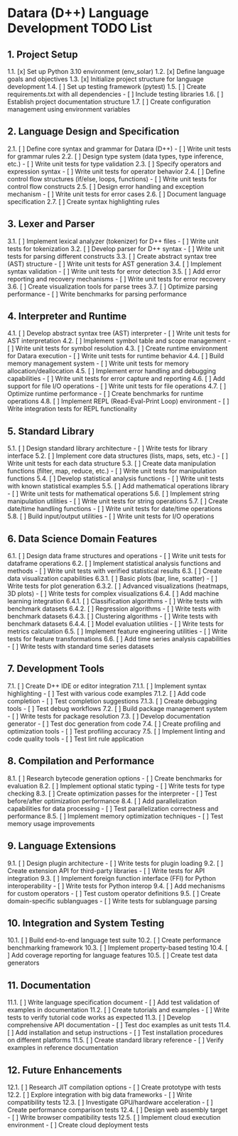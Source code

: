 # Datara (D++) Language Development TODO List

## 1. Project Setup
1.1. [x] Set up Python 3.10 environment (env_solar)
1.2. [x] Define language goals and objectives
1.3. [x] Initialize project structure for language development
1.4. [ ] Set up testing framework (pytest)
1.5. [ ] Create requirements.txt with all dependencies
    - [ ] Include testing libraries
1.6. [ ] Establish project documentation structure
1.7. [ ] Create configuration management using environment variables

## 2. Language Design and Specification
2.1. [ ] Define core syntax and grammar for Datara (D++)
    - [ ] Write unit tests for grammar rules
2.2. [ ] Design type system (data types, type inference, etc.)
    - [ ] Write unit tests for type validation
2.3. [ ] Specify operators and expression syntax
    - [ ] Write unit tests for operator behavior
2.4. [ ] Define control flow structures (if/else, loops, functions)
    - [ ] Write unit tests for control flow constructs
2.5. [ ] Design error handling and exception mechanism
    - [ ] Write unit tests for error cases
2.6. [ ] Document language specification
2.7. [ ] Create syntax highlighting rules

## 3. Lexer and Parser
3.1. [ ] Implement lexical analyzer (tokenizer) for D++ files
    - [ ] Write unit tests for tokenization
3.2. [ ] Develop parser for D++ syntax
    - [ ] Write unit tests for parsing different constructs
3.3. [ ] Create abstract syntax tree (AST) structure
    - [ ] Write unit tests for AST generation
3.4. [ ] Implement syntax validation
    - [ ] Write unit tests for error detection
3.5. [ ] Add error reporting and recovery mechanisms
    - [ ] Write unit tests for error recovery
3.6. [ ] Create visualization tools for parse trees
3.7. [ ] Optimize parsing performance
    - [ ] Write benchmarks for parsing performance

## 4. Interpreter and Runtime
4.1. [ ] Develop abstract syntax tree (AST) interpreter
    - [ ] Write unit tests for AST interpretation
4.2. [ ] Implement symbol table and scope management
    - [ ] Write unit tests for symbol resolution
4.3. [ ] Create runtime environment for Datara execution
    - [ ] Write unit tests for runtime behavior
4.4. [ ] Build memory management system
    - [ ] Write unit tests for memory allocation/deallocation
4.5. [ ] Implement error handling and debugging capabilities
    - [ ] Write unit tests for error capture and reporting
4.6. [ ] Add support for file I/O operations
    - [ ] Write unit tests for file operations
4.7. [ ] Optimize runtime performance
    - [ ] Create benchmarks for runtime operations
4.8. [ ] Implement REPL (Read-Eval-Print Loop) environment
    - [ ] Write integration tests for REPL functionality

## 5. Standard Library
5.1. [ ] Design standard library architecture
    - [ ] Write tests for library interface
5.2. [ ] Implement core data structures (lists, maps, sets, etc.)
    - [ ] Write unit tests for each data structure
5.3. [ ] Create data manipulation functions (filter, map, reduce, etc.)
    - [ ] Write unit tests for manipulation functions
5.4. [ ] Develop statistical analysis functions
    - [ ] Write unit tests with known statistical examples
5.5. [ ] Add mathematical operations library
    - [ ] Write unit tests for mathematical operations
5.6. [ ] Implement string manipulation utilities
    - [ ] Write unit tests for string operations
5.7. [ ] Create date/time handling functions
    - [ ] Write unit tests for date/time operations
5.8. [ ] Build input/output utilities
    - [ ] Write unit tests for I/O operations

## 6. Data Science Domain Features
6.1. [ ] Design data frame structures and operations
    - [ ] Write unit tests for dataframe operations
6.2. [ ] Implement statistical analysis functions and methods
    - [ ] Write unit tests with verified statistical results
6.3. [ ] Create data visualization capabilities
  6.3.1. [ ] Basic plots (bar, line, scatter)
      - [ ] Write tests for plot generation
  6.3.2. [ ] Advanced visualizations (heatmaps, 3D plots)
      - [ ] Write tests for complex visualizations
6.4. [ ] Add machine learning integration
  6.4.1. [ ] Classification algorithms
      - [ ] Write tests with benchmark datasets
  6.4.2. [ ] Regression algorithms
      - [ ] Write tests with benchmark datasets
  6.4.3. [ ] Clustering algorithms
      - [ ] Write tests with benchmark datasets
  6.4.4. [ ] Model evaluation utilities
      - [ ] Write tests for metrics calculation
6.5. [ ] Implement feature engineering utilities
    - [ ] Write tests for feature transformations
6.6. [ ] Add time series analysis capabilities
    - [ ] Write tests with standard time series datasets

## 7. Development Tools
7.1. [ ] Create D++ IDE or editor integration
  7.1.1. [ ] Implement syntax highlighting
      - [ ] Test with various code examples
  7.1.2. [ ] Add code completion
      - [ ] Test completion suggestions
  7.1.3. [ ] Create debugging tools
      - [ ] Test debug workflows
7.2. [ ] Build package management system
    - [ ] Write tests for package resolution
7.3. [ ] Develop documentation generator
    - [ ] Test doc generation from code
7.4. [ ] Create profiling and optimization tools
    - [ ] Test profiling accuracy
7.5. [ ] Implement linting and code quality tools
    - [ ] Test lint rule application

## 8. Compilation and Performance
8.1. [ ] Research bytecode generation options
    - [ ] Create benchmarks for evaluation
8.2. [ ] Implement optional static typing
    - [ ] Write tests for type checking
8.3. [ ] Create optimization passes for the interpreter
    - [ ] Test before/after optimization performance
8.4. [ ] Add parallelization capabilities for data processing
    - [ ] Test parallelization correctness and performance
8.5. [ ] Implement memory optimization techniques
    - [ ] Test memory usage improvements

## 9. Language Extensions
9.1. [ ] Design plugin architecture
    - [ ] Write tests for plugin loading
9.2. [ ] Create extension API for third-party libraries
    - [ ] Write tests for API integration
9.3. [ ] Implement foreign function interface (FFI) for Python interoperability
    - [ ] Write tests for Python interop
9.4. [ ] Add mechanisms for custom operators
    - [ ] Test custom operator definitions
9.5. [ ] Create domain-specific sublanguages
    - [ ] Write tests for sublanguage parsing

## 10. Integration and System Testing
10.1. [ ] Build end-to-end language test suite
10.2. [ ] Create performance benchmarking framework
10.3. [ ] Implement property-based testing
10.4. [ ] Add coverage reporting for language features
10.5. [ ] Create test data generators

## 11. Documentation
11.1. [ ] Write language specification document
    - [ ] Add test validation of examples in documentation
11.2. [ ] Create tutorials and examples
    - [ ] Write tests to verify tutorial code works as expected
11.3. [ ] Develop comprehensive API documentation
    - [ ] Test doc examples as unit tests
11.4. [ ] Add installation and setup instructions
    - [ ] Test installation procedures on different platforms
11.5. [ ] Create standard library reference
    - [ ] Verify examples in reference documentation

## 12. Future Enhancements
12.1. [ ] Research JIT compilation options
    - [ ] Create prototype with tests
12.2. [ ] Explore integration with big data frameworks
    - [ ] Write compatibility tests
12.3. [ ] Investigate GPU/hardware acceleration
    - [ ] Create performance comparison tests
12.4. [ ] Design web assembly target
    - [ ] Write browser compatibility tests
12.5. [ ] Implement cloud execution environment
    - [ ] Create cloud deployment tests
